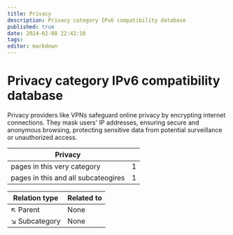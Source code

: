 ```yaml
---
title: Privacy
description: Privacy category IPv6 compatibility database
published: true
date: 2024-02-08 22:42:10 
tags:
editor: markdown
---
```


# Privacy category IPv6 compatibility database


Privacy providers like VPNs safeguard online privacy by encrypting internet connections. They mask users' IP addresses, ensuring secure and anonymous browsing, protecting sensitive data from potential surveillance or unauthorized access.


| Privacy   |   |
| - | - |
| pages in this very category | 1 |
| pages in this and all subcateogires | 1 |

| Relation type | Related to |
| - | - |
| :arrow_upper_left: Parent | None |
| :arrow_lower_right: Subcategory | None |